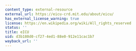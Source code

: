 ```yaml
---
content_type: external-resource
external_url: https://eicu-crd.mit.edu/about/eicu/
has_external_license_warning: true
license: https://en.wikipedia.org/wiki/All_rights_reserved
status: ''
title: eICU
uid: d3b180d0-cf27-4ed1-88e0-912e11cac1b7
wayback_url: ''
---
```

